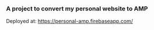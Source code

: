 ### A project to convert my personal website to AMP

Deployed at: https://personal-amp.firebaseapp.com/